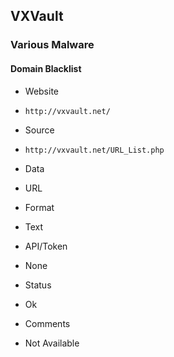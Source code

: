 ## VXVault

### Various Malware

#### Domain Blacklist
>
* Website
 - `http://vxvault.net/`
* Source
 - `http://vxvault.net/URL_List.php`
* Data
 - URL
* Format
 - Text
* API/Token
 - None
* Status
 - Ok
* Comments
 - Not Available
